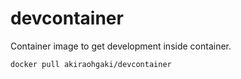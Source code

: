 # devcontainer

Container image to get development inside container.

```
docker pull akiraohgaki/devcontainer
```
